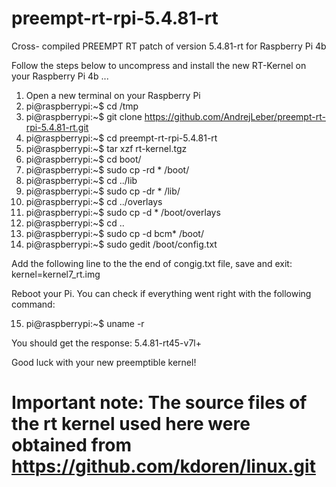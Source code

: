 # preempt-rt-rpi-5.4.81-rt
Cross- compiled PREEMPT RT patch of version 5.4.81-rt for Raspberry Pi 4b

Follow the steps below to uncompress and install the new RT-Kernel on your Raspberry Pi 4b ...

1. Open a new terminal on your Raspberry Pi
2. pi@raspberrypi:~$ cd /tmp
3. pi@raspberrypi:~$ git clone https://github.com/AndrejLeber/preempt-rt-rpi-5.4.81-rt.git
4. pi@raspberrypi:~$ cd preempt-rt-rpi-5.4.81-rt
5. pi@raspberrypi:~$ tar xzf rt-kernel.tgz
6. pi@raspberrypi:~$ cd boot/
7. pi@raspberrypi:~$ sudo cp -rd * /boot/
8. pi@raspberrypi:~$ cd ../lib
9. pi@raspberrypi:~$ sudo cp -dr * /lib/
10. pi@raspberrypi:~$ cd ../overlays
11. pi@raspberrypi:~$ sudo cp -d * /boot/overlays
12. pi@raspberrypi:~$ cd ..
13. pi@raspberrypi:~$ sudo cp -d bcm* /boot/
14. pi@raspberrypi:~$ sudo gedit /boot/config.txt

Add the following line to the the end of congig.txt file, save and exit:  kernel=kernel7_rt.img

Reboot your Pi. You can check if everything went right with the following command:

15. pi@raspberrypi:~$ uname -r

You should get the response: 5.4.81-rt45-v7l+

Good luck with your new preemptible kernel!

# Important note: The source files of the rt kernel used here were obtained from https://github.com/kdoren/linux.git
